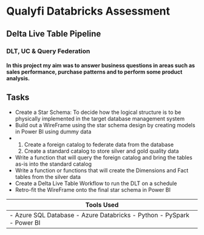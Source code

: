 # Qualyfi Databricks Assessment
## Delta Live Table Pipeline
### DLT, UC &amp; Query Federation

#### In this project my aim was to answer business questions in areas such as sales performance, purchase patterns and to perform some product analysis.

## Tasks
- Create a Star Schema: To decide how the logical structure is to be physically implemented in the target database management system
-  Build out a WireFrame using the star schema design by creating models in Power BI using dummy data
-   1. Create a foreign catalog to federate data from the database
    2. Create a standard catalog to store silver and gold quality data
- Write a function that will query the foreign catalog and bring the tables as-is into the standard catalog
- Write a function or functions that will create the Dimensions and Fact tables from the silver data
- Create a Delta Live Table Workflow to run the DLT on a schedule
- Retro-fit the WireFrame onto the final star schema in Power BI

|  Tools Used |
|---|
|- Azure SQL Database - Azure Databricks - Python - PySpark - Power BI|
